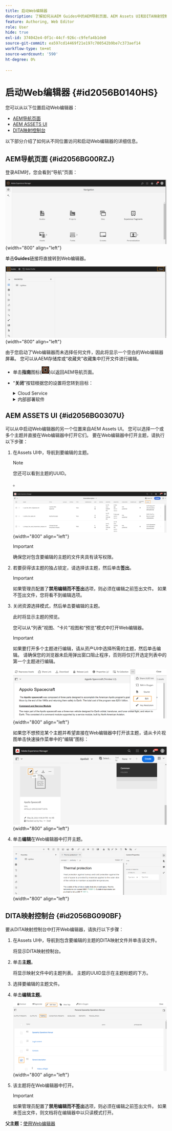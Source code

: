 ```yaml
---
title: 启动Web编辑器
description: 了解如何从AEM Guides中的AEM导航页面、AEM Assets UI和DITA映射控制台启动Web编辑器。
feature: Authoring, Web Editor
role: User
hide: true
exl-id: 374042e4-0f1c-44cf-926c-c9fefa4b1de0
source-git-commit: ea597cd14469f21e197c700542b9be7c373aef14
workflow-type: tm+mt
source-wordcount: '590'
ht-degree: 0%

---
```


# 启动Web编辑器 {#id2056B0140HS}

您可以从以下位置启动Web编辑器：

- [AEM导航页面](#id2056BG00RZJ)
- [AEM ASSETS UI](#id2056BG0307U)
- [DITA映射控制台](#id2056BG090BF)

以下部分介绍了如何从不同位置访问和启动Web编辑器的详细信息。

## AEM导航页面 {#id2056BG00RZJ}

登录AEM时，您会看到“导航”页面：

![](images/web-editor-from-navigation-page.png){width="800" align="left"}

单击&#x200B;**Guides**&#x200B;链接将直接转到Web编辑器。

![](images/web-editor-launch-page.png){width="800" align="left"}

由于您启动了Web编辑器而未选择任何文件，因此将显示一个空白的Web编辑器屏幕。 您可以从AEM存储库或“收藏夹”收藏集中打开文件进行编辑。

- 单击&#x200B;**指南**&#x200B;图标(![](images/aem-guides-icon.png))以返回AEM导航页面。

- “**关闭**”按钮根据您的设置将您转到目标：



  <details>

  <summary> Cloud Service </summary>

  如果您使用的是Cloud Services，请单击&#x200B;**关闭**&#x200B;按钮以返回AEM导航页面。
  </details>

  <details>

  <summary> 内部部署软件</summary>

  如果您使用的是AEM Guides On-premise Software（4.2.1及更高版本），请单击右侧的&#x200B;**关闭**&#x200B;按钮，以返回到Assets UI中的当前文件路径。

  </details>

## AEM ASSETS UI {#id2056BG0307U}

可以从中启动Web编辑器的另一个位置来自AEM Assets UI。 您可以选择一个或多个主题并直接在Web编辑器中打开它们。 要在Web编辑器中打开主题，请执行以下步骤：

1. 在Assets UI中，导航到要编辑的主题。

   >[!NOTE]
   >
   > 您还可以看到主题的UUID。

   。

   ![](images/assets_ui_with_uuid_cs.png){width="800" align="left"}

   >[!IMPORTANT]
   >
   > 确保您对包含要编辑的主题的文件夹具有读写权限。

1. 若要获得该主题的独占锁定，请选择该主题，然后单击&#x200B;**签出**。

   >[!IMPORTANT]
   >
   > 如果管理员配置了&#x200B;**禁用编辑而不签出**&#x200B;选项，则必须在编辑之前签出文件。 如果不签出文件，您将看不到编辑选项。

1. 关闭资源选择模式，然后单击要编辑的主题。

   此时将显示主题的预览。

   您可以从“列表”视图、“卡片”视图和“预览”模式中打开Web编辑器。

   >[!IMPORTANT]
   >
   > 如果要打开多个主题进行编辑，请从资产UI中选择所需的主题，然后单击编辑。 请确保您的浏览器未启用弹出窗口阻止程序，否则将仅打开选定列表中的第一个主题进行编辑。

   ![](images/edit-from-preview_cs.png){width="800" align="left"}

   如果您不想预览某个主题并希望直接在Web编辑器中打开该主题，请从卡片视图单击快速操作菜单中的“编辑”图标：

   ![](images/edit-topic-from-quick-action_cs.png){width="800" align="left"}

1. 单击&#x200B;**编辑**&#x200B;在Web编辑器中打开主题。

   ![](images/edit-mode.png){width="800" align="left"}


## DITA映射控制台 {#id2056BG090BF}

要从DITA映射控制台中打开Web编辑器，请执行以下步骤：

1. 在Assets UI中，导航到包含要编辑的主题的DITA映射文件并单击该文件。

   将显示DITA映射控制台。

1. 单击&#x200B;**主题**。

   将显示映射文件中的主题列表。 主题的UUID显示在主题标题的下方。

1. 选择要编辑的主题文件。

1. 单击&#x200B;**编辑主题**。

   ![](images/edit-topics-map-console_cs.png){width="800" align="left"}

1. 该主题将在Web编辑器中打开。

   >[!IMPORTANT]
   >
   > 如果管理员配置了&#x200B;**禁用编辑而不签出**&#x200B;选项，则必须在编辑之前签出文件。 如果未签出文件，则文档将在编辑器中以只读模式打开。


**父主题：**[&#x200B;使用Web编辑器](web-editor.md)
